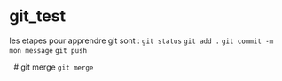 # git_test

les etapes pour apprendre git sont :
`git status`
`git add .`
`git commit -m  mon message`
`git push`

   #  git merge
   `git merge `
